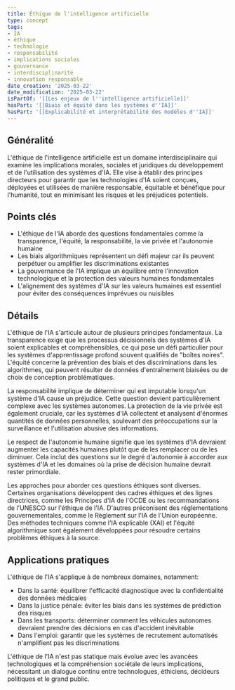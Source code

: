 ```yaml
---
title: Éthique de l'intelligence artificielle
type: concept
tags:
- IA
- éthique
- technologie
- responsabilité
- implications sociales
- gouvernance
- interdisciplinarité
- innovation responsable
date_creation: '2025-03-22'
date_modification: '2025-03-22'
isPartOf: '[[Les enjeux de l''intelligence artificielle]]'
hasPart: '[[Biais et équité dans les systèmes d''IA]]'
hasPart: '[[Explicabilité et interprétabilité des modèles d''IA]]'
---
```


## Généralité

L'éthique de l'intelligence artificielle est un domaine interdisciplinaire qui examine les implications morales, sociales et juridiques du développement et de l'utilisation des systèmes d'IA. Elle vise à établir des principes directeurs pour garantir que les technologies d'IA soient conçues, déployées et utilisées de manière responsable, équitable et bénéfique pour l'humanité, tout en minimisant les risques et les préjudices potentiels.

## Points clés

- L'éthique de l'IA aborde des questions fondamentales comme la transparence, l'équité, la responsabilité, la vie privée et l'autonomie humaine
- Les biais algorithmiques représentent un défi majeur car ils peuvent perpétuer ou amplifier les discriminations existantes
- La gouvernance de l'IA implique un équilibre entre l'innovation technologique et la protection des valeurs humaines fondamentales
- L'alignement des systèmes d'IA sur les valeurs humaines est essentiel pour éviter des conséquences imprévues ou nuisibles

## Détails

L'éthique de l'IA s'articule autour de plusieurs principes fondamentaux. La transparence exige que les processus décisionnels des systèmes d'IA soient explicables et compréhensibles, ce qui pose un défi particulier pour les systèmes d'apprentissage profond souvent qualifiés de "boîtes noires". L'équité concerne la prévention des biais et des discriminations dans les algorithmes, qui peuvent résulter de données d'entraînement biaisées ou de choix de conception problématiques.

La responsabilité implique de déterminer qui est imputable lorsqu'un système d'IA cause un préjudice. Cette question devient particulièrement complexe avec les systèmes autonomes. La protection de la vie privée est également cruciale, car les systèmes d'IA collectent et analysent d'énormes quantités de données personnelles, soulevant des préoccupations sur la surveillance et l'utilisation abusive des informations.

Le respect de l'autonomie humaine signifie que les systèmes d'IA devraient augmenter les capacités humaines plutôt que de les remplacer ou de les diminuer. Cela inclut des questions sur le degré d'autonomie à accorder aux systèmes d'IA et les domaines où la prise de décision humaine devrait rester primordiale.

Les approches pour aborder ces questions éthiques sont diverses. Certaines organisations développent des cadres éthiques et des lignes directrices, comme les Principes d'IA de l'OCDE ou les recommandations de l'UNESCO sur l'éthique de l'IA. D'autres préconisent des réglementations gouvernementales, comme le Règlement sur l'IA de l'Union européenne. Des méthodes techniques comme l'IA explicable (XAI) et l'équité algorithmique sont également développées pour résoudre certains problèmes éthiques à la source.

## Applications pratiques

L'éthique de l'IA s'applique à de nombreux domaines, notamment:

- Dans la santé: équilibrer l'efficacité diagnostique avec la confidentialité des données médicales
- Dans la justice pénale: éviter les biais dans les systèmes de prédiction des risques
- Dans les transports: déterminer comment les véhicules autonomes devraient prendre des décisions en cas d'accident inévitable
- Dans l'emploi: garantir que les systèmes de recrutement automatisés n'amplifient pas les discriminations

L'éthique de l'IA n'est pas statique mais évolue avec les avancées technologiques et la compréhension sociétale de leurs implications, nécessitant un dialogue continu entre technologues, éthiciens, décideurs politiques et le grand public.